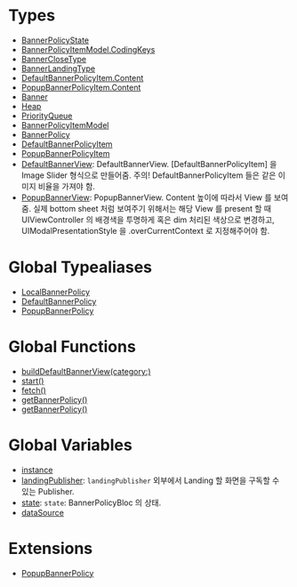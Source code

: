 # Types

  - [BannerPolicyState](./BannerPolicyState)
  - [BannerPolicyItemModel.CodingKeys](./BannerPolicyItemModel_CodingKeys)
  - [BannerCloseType](./BannerCloseType)
  - [BannerLandingType](./BannerLandingType)
  - [DefaultBannerPolicyItem.Content](./DefaultBannerPolicyItem_Content)
  - [PopupBannerPolicyItem.Content](./PopupBannerPolicyItem_Content)
  - [Banner](./Banner)
  - [Heap](./Heap)
  - [PriorityQueue](./PriorityQueue)
  - [BannerPolicyItemModel](./BannerPolicyItemModel)
  - [BannerPolicy](./BannerPolicy)
  - [DefaultBannerPolicyItem](./DefaultBannerPolicyItem)
  - [PopupBannerPolicyItem](./PopupBannerPolicyItem)
  - [DefaultBannerView](./DefaultBannerView):
    DefaultBannerView. \[DefaultBannerPolicyItem\] 을 Image Slider 형식으로 만들어줌.
    주의\! DefaultBannerPolicyItem 들은 같은 이미지 비율을 가져야 함.
  - [PopupBannerView](./PopupBannerView):
    PopupBannerView. Content 높이에 따라서 View 를 보여줌.
    실제 bottom sheet 처럼 보여주기 위해서는 해당 View 를 present 할 때 UIViewController 의 배경색을 투명하게 혹은 dim 처리된 색상으로 변경하고, UIModalPresentationStyle 을 .overCurrentContext 로 지정해주어야 함.

# Global Typealiases

  - [LocalBannerPolicy](./LocalBannerPolicy)
  - [DefaultBannerPolicy](./DefaultBannerPolicy)
  - [PopupBannerPolicy](./PopupBannerPolicy)

# Global Functions

  - [buildDefaultBannerView(category:​)](./buildDefaultBannerView\(category_\))
  - [start()](./start\(\))
  - [fetch()](./fetch\(\))
  - [getBannerPolicy()](./getBannerPolicy\(\))
  - [getBannerPolicy()](./getBannerPolicy\(\))

# Global Variables

  - [instance](./instance)
  - [landingPublisher](./landingPublisher):
    `landingPublisher` 외부에서 Landing 할 화면을 구독할 수 있는 Publisher.
  - [state](./state):
    `state`: BannerPolicyBloc 의 상태.
  - [dataSource](./dataSource)

# Extensions

  - [PopupBannerPolicy](./PopupBannerPolicy)
